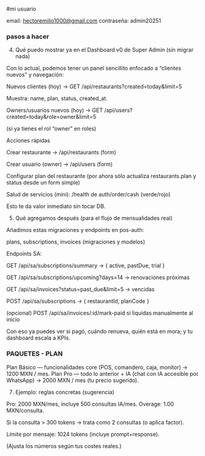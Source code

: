 #mi usuario

email: hectoremilio1000@gmail.com
contraseña: admin20251

### pasos a hacer

4. Qué puedo mostrar ya en el Dashboard v0 de Super Admin (sin migrar nada)

Con lo actual, podemos tener un panel sencillito enfocado a “clientes nuevos” y navegación:

Nuevos clientes (hoy) → GET /api/restaurants?created=today&limit=5

Muestra: name, plan, status, created_at.

Owners/usuarios nuevos (hoy) → GET /api/users?created=today&role=owner&limit=5

(si ya tienes el rol “owner” en roles)

Acciones rápidas

Crear restaurante → /api/restaurants (form)

Crear usuario (owner) → /api/users (form)

Configurar plan del restaurante (por ahora sólo actualiza restaurants.plan y status desde un form simple)

Salud de servicios (mini): /health de auth/order/cash (verde/rojo)

Esto te da valor inmediato sin tocar DB.

5. Qué agregamos después (para el flujo de mensualidades real)

Añadimos estas migraciones y endpoints en pos-auth:

plans, subscriptions, invoices (migraciones y modelos)

Endpoints SA:

GET /api/sa/subscriptions/summary → { active, pastDue, trial }

GET /api/sa/subscriptions/upcoming?days=14 → renovaciones próximas

GET /api/sa/invoices?status=past_due&limit=5 → vencidas

POST /api/sa/subscriptions → { restaurantId, planCode }

(opcional) POST /api/sa/invoices/:id/mark-paid si liquidas manualmente al inicio

Con eso ya puedes ver si pagó, cuándo renueva, quién está en mora; y tu dashboard escala a KPIs.

### PAQUETES - PLAN

Plan Básico — funcionalidades core (POS, comandero, caja, monitor) → 1200 MXN / mes.
Plan Pro — todo lo anterior + IA (chat con IA accesible por WhatsApp) → 2000 MXN / mes (tu precio sugerido).

7. Ejemplo: reglas concretas (sugerencia)

Pro: 2000 MXN/mes, incluye 500 consultas IA/mes. Overage: 1.00 MXN/consulta.

Si la consulta > 300 tokens → trata como 2 consultas (o aplica factor).

Límite por mensaje: 1024 tokens (incluye prompt+response).

(Ajusta los números según tus costes reales.)
